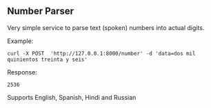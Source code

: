 ## Number Parser

Very simple service to parse text (spoken) numbers into actual digits.


Example:

```
curl -X POST  'http://127.0.0.1:8000/number' -d 'data=dos mil quinientos treinta y seis'
```

Response:

```
2536
```

Supports English, Spanish, Hindi and Russian
